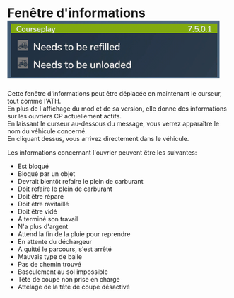 # Fenêtre d'informations![Image](../assets/images/infopanel_0_0_480_130.png)

  
Cette fenêtre d'informations peut être déplacée en maintenant le curseur, tout comme l'ATH.  
En plus de l'affichage du mod et de sa version, elle donne des informations sur les ouvriers CP actuellement actifs.  
En laissant le curseur au-dessous du message, vous verrez apparaître le nom du véhicule concerné.  
En cliquant dessus, vous arrivez directement dans le véhicule.  


  
Les informations concernant l'ouvrier peuvent être les suivantes:  
- Est bloqué  
- Bloqué par un objet  
- Devrait bientôt refaire le plein de carburant  
- Doit refaire le plein de carburant  
- Doit être réparé  
- Doit être ravitaillé  
- Doit être vidé  
- A terminé son travail  
- N'a plus d'argent  
- Attend la fin de la pluie pour reprendre  
- En attente du déchargeur   
- A quitté le parcours, s'est arrêté   
- Mauvais type de balle   
- Pas de chemin trouvé   
- Basculement au sol impossible   
- Tête de coupe non prise en charge   
- Attelage de la tête de coupe désactivé  


